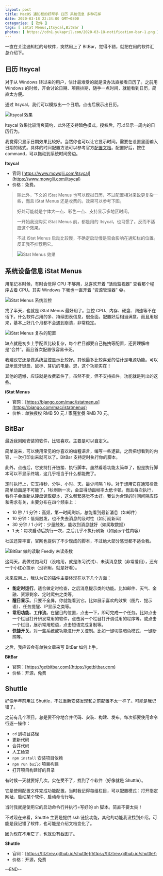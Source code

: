 ```yaml
---
layout: post
title: MacOS 通知栏的好帮手 日历 系统信息 多种花样
date: 2020-03-18 22:34:00 GMT+0800
categories: [ 软件 ]
tags: [ iStat Menus,Itsycal,BitBar ]
photos: [ https://cdn1.yukapril.com/2020-03-18-notification-bar-1.png ]
---
```


一直在关注通知栏的号软件，突然用上了 BitBar，觉得不错，就把在用的软件汇总介绍下。

<!-- more -->

## 日历 Itsycal

对于从 Windows 转过来的用户，估计最难受的就是没办法直接看日历了。之前用 Windows 的时候，开会讨论日期、项目排期，随手一点时间，就能看到日历，简直太方便。

通过 Itsycal，我们可以模拟出一个日期。点击后展示出日历。

![Itsycal 效果](https://cdn1.yukapril.com/2020-03-18-notification-bar-1.png)

Itsycal 效果比较清爽简约，此外还支持暗色模式。授权后，可以显示一周内的日历行为。

我觉得只显示日期效果比较好。当然你也可以让它显示时间。需要在设置里面输入日期的格式。具体的时间配置方法可以参考官方[配置文档](https://www.mowglii.com/itsycal/datetime.html)。配置好后，按住 <key>
command</key>，可以拖动到系统时间旁边。

**Itsycal**

* 官网 [https://www.mowglii.com/itsycal](https://www.mowglii.com/itsycal)
* 价格：免费。

> 除此外，下文的 iStat Menus 也可以模拟日历，不过配置相对来说更复杂一些，而且 iStat Menus 还是收费的。效果可以参考下图。
>
> 好处可能就是字体大一点、彩色一点、支持显示多地区时间。
>
> 一开始我没购买 iStat Menus 前，都是用的 Itsycal，也习惯了。反而不适应这个效果。
>
> 不过 iStat Menus 启动比较慢，不确定启动慢是否会影响在通知栏的位置。反正我不推荐用它。
>
> ![iStat Menus 效果](https://cdn1.yukapril.com/2020-03-18-notification-bar-2.png)

## 系统设备信息 iStat Menus

用笔记本时候，有时会觉得 CPU 不够用，总喜欢开着 “活动监视器” 查看那个程序占着 CPU。其实 Windows 下我也一直开着 “资源管理器” 😂。

![iStat Menus 系统监控](https://cdn1.yukapril.com/2020-03-18-notification-bar-3.png)

找了半天，也就是 iStat Menus 最好用了。监控 CPU、内存、硬盘、网速等不在话下。什么软件占用的多、持续图表信息，很全面。配置好后相当满意。而且用起来，基本上好几个月都不会遇到崩溃，非常稳定。

![iStat Menus 复杂的配置](https://cdn1.yukapril.com/2020-03-18-notification-bar-4.png)

缺点就是初步上手配置比较复杂，每个栏目都要自己拖拽等配置，还要理解啥是“合并”。而且首次配置很容易卡死。

我建议它还是做系统监控显示比较好。其他最多比较喜爱的估计是电源功能。可以显示蓝牙键盘、鼠标、耳机的电量。恩，这个功能实在！

其他的遗憾，应该就是收费软件了。虽然不贵，但不支持插件。功能就是列出的这些。

**iStat Menus**

* 官网：[https://bjango.com/mac/istatmenus](https://bjango.com/mac/istatmenus)
* 价格：单独授权 RMB 50 元 / 家庭套餐 RMB 70 元。

## BitBar

最近我刚刚安装的软件，比较喜欢。主要是可以自定义。

简单说来，可以使用常见的你喜欢的编程语言，编写一些逻辑，之后把想看到的内容，一次打印出来就可以了。BitBar 支持定时执行你的脚本。

此外，点击后，它支持打开链接、执行脚本。虽然看着功能太简单了，但是执行脚本可以不显示终端，这几乎相当于什么都能做了。

定时执行上，它支持秒、分钟、小时、天。最少间隔 1 秒。对于想用它在通知栏做简单动画是不可能了，1秒刷新一次，会显得动画帧率太低卡顿。而且每次执行，看样子会重新从硬盘读取脚本，这么频繁感觉不太好。我认为合理的时间间隔应该和需求有关，主要分布在四个频率上：

* 10 秒 / 1 分钟：高频，第一时间刷新，总能看到最新消息（如邮件）
* 10 分钟：低频触发，也不失去消息的及时性（如订阅新闻）
* 30 分钟 / 1 小时：少量触发，能收到消息就好（如爬取数据）
* 1 天：每次启动后执行一次，之后几乎不执行刷新（如展示个性内容）

社区还算丰富，官网也提供了不少现成的脚本，不过绝大部分感觉都不适合我。

![BitBar 做的读取 Feedly 未读条数](https://cdn1.yukapril.com/2020-03-18-notification-bar-5.png)

这两天，我做过跑马灯（没啥用，就是练习试试）、未读消息数（非常爱用），还有一个小红心提示（没卵用，就是好看）。

未来应用上，我认为它的插件主要体现在以下几个方面：

* **能定时运行**。适合做定时检查，之后消息提示类的功能。比如邮件、天气、金融、资源剩余、定时爬虫之类等。
* **醒目显示**。只要不全屏，你就能看到它。比如展示喜欢的效果（图片、提示语）、任务提醒、IP显示之类等。
* **常用功能、工作流**。在醒目的位置，点击一下，即可完成一个任务。比如点击一个栏目打开研发常用的软件，点击另一个栏目打开调试用的程序等。或点击一个栏目，展示常用短语，点击短语完成复制等。
* **快捷开关**。对一些系统或功能进行开关控制。比如一键切换暗色模式、一键断网等。

之后，我应该会有单独文章来写 BitBar 如何上手。

**BitBar**

* 官网：[https://getbitbar.com](https://getbitbar.com)
* 价格：开源，免费

## Shuttle

好像半年前用过 Shuttle，不过重新安装发现和之前配置不太一样了。可能是我记错了。

之前有几个项目，总是要不停地合并代码、安装、构建、发布。每次都要使用命令行逐一操作：

* `cd` 到项目路径
* 更新代码
* 合并代码
* 人工检查
* `npm install` 安装项目依赖
* `npm run build` 项目构建
* 打开项目构建好的目录

有时候一天就要好几次。实在受不了，找到了个软件（好像就是 Shuttle）。

它是使用配置文件完成功能配置。当时我记得每组栏目，可以配置模式：打开指定网址、启动某个软件、启动命令行等。

当时我就是使用它的启动命令行并执行=写好的 sh 脚本。简直不要太爽！

不过现在来看，Shuttle 主要是提供 ssh 链接功能，其他的功能我没找到介绍。可能是我记错了软件，也可能是介绍文档变化了。

因为现在不用它了，也就没有截图了。

**Shuttle**

* 官网：[https://fitztrev.github.io/shuttle](https://fitztrev.github.io/shuttle/)
* 价格：开源，免费

--END--
